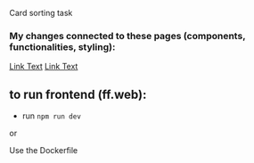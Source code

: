 Card sorting task

### My changes connected to these pages (components, functionalities, styling):

[Link Text](ff.web/src/components/pages/FlavourFlowPage.tsx)
[Link Text](ff.web/src/components/pages/FlavourFlowResultPage.tsx)

## to run frontend (ff.web):

- run `npm run dev`

or

Use the Dockerfile
